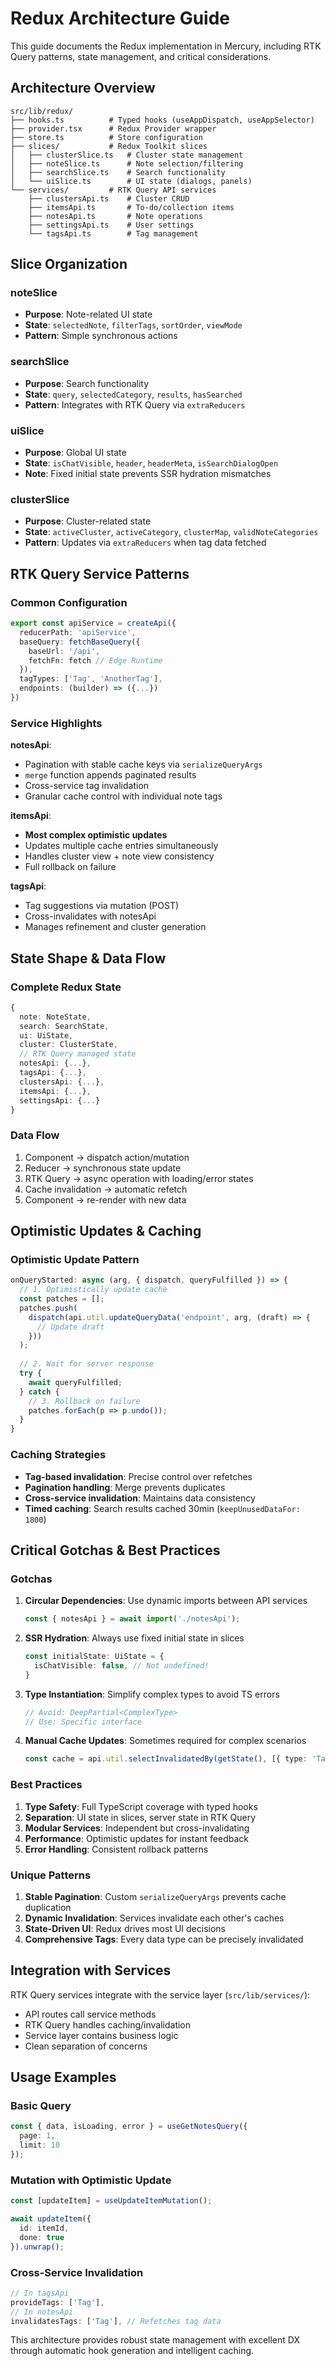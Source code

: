 # Redux Architecture Guide

This guide documents the Redux implementation in Mercury, including RTK Query patterns, state management, and critical considerations.

## Architecture Overview

```
src/lib/redux/
├── hooks.ts          # Typed hooks (useAppDispatch, useAppSelector)
├── provider.tsx      # Redux Provider wrapper
├── store.ts          # Store configuration
├── slices/           # Redux Toolkit slices
│   ├── clusterSlice.ts   # Cluster state management
│   ├── noteSlice.ts      # Note selection/filtering
│   ├── searchSlice.ts    # Search functionality
│   └── uiSlice.ts        # UI state (dialogs, panels)
└── services/         # RTK Query API services
    ├── clustersApi.ts    # Cluster CRUD
    ├── itemsApi.ts       # To-do/collection items
    ├── notesApi.ts       # Note operations
    ├── settingsApi.ts    # User settings
    └── tagsApi.ts        # Tag management
```

## Slice Organization

### noteSlice
- **Purpose**: Note-related UI state
- **State**: `selectedNote`, `filterTags`, `sortOrder`, `viewMode`
- **Pattern**: Simple synchronous actions

### searchSlice
- **Purpose**: Search functionality
- **State**: `query`, `selectedCategory`, `results`, `hasSearched`
- **Pattern**: Integrates with RTK Query via `extraReducers`

### uiSlice
- **Purpose**: Global UI state
- **State**: `isChatVisible`, `header`, `headerMeta`, `isSearchDialogOpen`
- **Note**: Fixed initial state prevents SSR hydration mismatches

### clusterSlice
- **Purpose**: Cluster-related state
- **State**: `activeCluster`, `activeCategory`, `clusterMap`, `validNoteCategories`
- **Pattern**: Updates via `extraReducers` when tag data fetched

## RTK Query Service Patterns

### Common Configuration
```typescript
export const apiService = createApi({
  reducerPath: 'apiService',
  baseQuery: fetchBaseQuery({ 
    baseUrl: '/api',
    fetchFn: fetch // Edge Runtime
  }),
  tagTypes: ['Tag', 'AnotherTag'],
  endpoints: (builder) => ({...})
})
```

### Service Highlights

**notesApi**:
- Pagination with stable cache keys via `serializeQueryArgs`
- `merge` function appends paginated results
- Cross-service tag invalidation
- Granular cache control with individual note tags

**itemsApi**:
- **Most complex optimistic updates**
- Updates multiple cache entries simultaneously
- Handles cluster view + note view consistency
- Full rollback on failure

**tagsApi**:
- Tag suggestions via mutation (POST)
- Cross-invalidates with notesApi
- Manages refinement and cluster generation

## State Shape & Data Flow

### Complete Redux State
```typescript
{
  note: NoteState,
  search: SearchState,
  ui: UiState,
  cluster: ClusterState,
  // RTK Query managed state
  notesApi: {...},
  tagsApi: {...},
  clustersApi: {...},
  itemsApi: {...},
  settingsApi: {...}
}
```

### Data Flow
1. Component → dispatch action/mutation
2. Reducer → synchronous state update
3. RTK Query → async operation with loading/error states
4. Cache invalidation → automatic refetch
5. Component → re-render with new data

## Optimistic Updates & Caching

### Optimistic Update Pattern
```typescript
onQueryStarted: async (arg, { dispatch, queryFulfilled }) => {
  // 1. Optimistically update cache
  const patches = [];
  patches.push(
    dispatch(api.util.updateQueryData('endpoint', arg, (draft) => {
      // Update draft
    }))
  );
  
  // 2. Wait for server response
  try {
    await queryFulfilled;
  } catch {
    // 3. Rollback on failure
    patches.forEach(p => p.undo());
  }
}
```

### Caching Strategies
- **Tag-based invalidation**: Precise control over refetches
- **Pagination handling**: Merge prevents duplicates
- **Cross-service invalidation**: Maintains data consistency
- **Timed caching**: Search results cached 30min (`keepUnusedDataFor: 1800`)

## Critical Gotchas & Best Practices

### Gotchas
1. **Circular Dependencies**: Use dynamic imports between API services
   ```typescript
   const { notesApi } = await import('./notesApi');
   ```

2. **SSR Hydration**: Always use fixed initial state in slices
   ```typescript
   const initialState: UiState = {
     isChatVisible: false, // Not undefined!
   }
   ```

3. **Type Instantiation**: Simplify complex types to avoid TS errors
   ```typescript
   // Avoid: DeepPartial<ComplexType>
   // Use: Specific interface
   ```

4. **Manual Cache Updates**: Sometimes required for complex scenarios
   ```typescript
   const cache = api.util.selectInvalidatedBy(getState(), [{ type: 'Tag' }]);
   ```

### Best Practices
1. **Type Safety**: Full TypeScript coverage with typed hooks
2. **Separation**: UI state in slices, server state in RTK Query
3. **Modular Services**: Independent but cross-invalidating
4. **Performance**: Optimistic updates for instant feedback
5. **Error Handling**: Consistent rollback patterns

### Unique Patterns
1. **Stable Pagination**: Custom `serializeQueryArgs` prevents cache duplication
2. **Dynamic Invalidation**: Services invalidate each other's caches
3. **State-Driven UI**: Redux drives most UI decisions
4. **Comprehensive Tags**: Every data type can be precisely invalidated

## Integration with Services

RTK Query services integrate with the service layer (`src/lib/services/`):
- API routes call service methods
- RTK Query handles caching/invalidation
- Service layer contains business logic
- Clean separation of concerns

## Usage Examples

### Basic Query
```typescript
const { data, isLoading, error } = useGetNotesQuery({ 
  page: 1, 
  limit: 10 
});
```

### Mutation with Optimistic Update
```typescript
const [updateItem] = useUpdateItemMutation();

await updateItem({ 
  id: itemId, 
  done: true 
}).unwrap();
```

### Cross-Service Invalidation
```typescript
// In tagsApi
provideTags: ['Tag'],
// In notesApi
invalidatesTags: ['Tag'], // Refetches tag data
```

This architecture provides robust state management with excellent DX through automatic hook generation and intelligent caching.